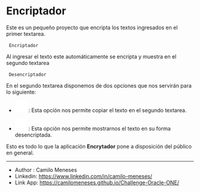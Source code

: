 
# Encriptador

Este es un pequeño proyecto que encripta los textos ingresados en el primer textarea.
```
 Encriptador
```

Al ingresar el texto este automáticamente se encripta y muestra en el segundo textarea

```
 Desencriptador
```

En el segundo textarea disponemos de dos opciones que nos servirán para lo siguiente:

- ![copy](images/clipboard-plus.svg) : Esta opción nos permite copiar el texto en el segundo textarea.

- ![copy](images/eye.svg) : Esta opción nos permite mostrarnos el texto en su forma desencriptada.

Esto es todo lo que la aplicación **Encrytador** pone a disposición del público en general.

***

- Author : Camilo Meneses
- Linkedin: <https://www.linkedin.com/in/camilo-meneses/>
- Link App: <https://camilomeneses.github.io/Challenge-Oracle-ONE/>
